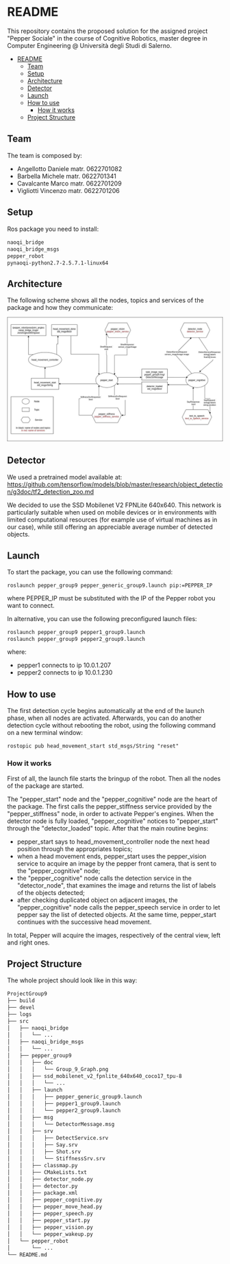 # README

This repository contains the proposed solution for the assigned project "Pepper Sociale" in the course of Cognitive Robotics, master degree in Computer Engineering @ Università degli Studi di Salerno.

- [README](#readme)
  - [Team](#team)
  - [Setup](#setup)
  - [Architecture](#architecture)
  - [Detector](#detector)
  - [Launch](#launch)
  - [How to use](#how-to-use)
    - [How it works](#how-it-works)
  - [Project Structure](#project-structure)


## Team

The team is composed by:
- Angellotto Daniele matr. 0622701082
- Barbella Michele matr. 0622701341
- Cavalcante Marco matr. 0622701209
- Vigliotti Vincenzo matr. 0622701206

## Setup

Ros package you need to install:
```
naoqi_bridge
naoqi_bridge_msgs
pepper_robot
pynaoqi-python2.7-2.5.7.1-linux64
```

## Architecture
The following scheme shows all the nodes, topics and services of the package and how they communicate:

![Architecture](src/pepper_group9/doc/Group_9_Graph.png)

## Detector
We used a pretrained model available at:
https://github.com/tensorflow/models/blob/master/research/object_detection/g3doc/tf2_detection_zoo.md

We decided to use the SSD Mobilenet V2 FPNLite 640x640. 
This network is particularly suitable when used on mobile devices or in environments with limited computational resources (for example use of virtual machines as in our case), while still offering an appreciable average number of detected objects.

## Launch

To start the package, you can use the following command:

```
roslaunch pepper_group9 pepper_generic_group9.launch pip:=PEPPER_IP
```

where PEPPER_IP must be substituted with the IP of the Pepper robot you want to connect.

In alternative, you can use the following preconfigured launch files:

```
roslaunch pepper_group9 pepper1_group9.launch
roslaunch pepper_group9 pepper2_group9.launch
```

where:
- pepper1 connects to ip 10.0.1.207
- pepper2 connects to ip 10.0.1.230

## How to use

The first detection cycle begins automatically at the end of the launch phase, when all nodes are activated. Afterwards, you can do another detection cycle without rebooting the robot, using the following command on a new terminal window:

```
rostopic pub head_movement_start std_msgs/String "reset"
```

### How it works

First of all, the launch file starts the bringup of the robot. Then all the nodes of the package are started.

The "pepper_start" node and the "pepper_cognitive" node are the heart of the package. The first calls the pepper_stiffness service provided by the "pepper_stiffness" node, in order to activate Pepper's engines. When the detector node is fully loaded, "pepper_cognitive" notices to "pepper_start" through the "detector_loaded" topic. After that the main routine begins:
- pepper_start says to head_movement_controller node the next head position through the appropriates topics;
- when a head movement ends, pepper_start uses the pepper_vision service to acquire an image by the pepper front camera, that is sent to the "pepper_cognitive" node;
- the "pepper_cognitive" node calls the detection service in the "detector_node", that examines the image and returns the list of labels of the objects detected;
- after checking duplicated object on adjacent images, the "pepper_cognitive" node calls the pepper_speech service in order to let pepper say the list of detected objects. At the same time, pepper_start continues with the successive head movement.

In total, Pepper will acquire the images, respectively of the central view, left and right ones. 

## Project Structure

The whole project should look like in this way:

```
ProjectGroup9
├── build
├── devel
├── logs
├── src
│   ├── naoqi_bridge
│   │   └── ...
│   ├── naoqi_bridge_msgs
│   │   └── ...
│   ├── pepper_group9
│   │   ├── doc
│   │   │   └── Group_9_Graph.png
│   │   ├── ssd_mobilenet_v2_fpnlite_640x640_coco17_tpu-8
│   │   │   └── ...
│   │   ├── launch
│   │   │   ├── pepper_generic_group9.launch
│   │   │   ├── pepper1_group9.launch
│   │   │   └── pepper2_group9.launch
│   │   ├── msg
│   │   │   └── DetectorMessage.msg
│   │   ├── srv
│   │   │   ├── DetectService.srv
│   │   │   ├── Say.srv
│   │   │   ├── Shot.srv
│   │   │   └── StiffnessSrv.srv
│   │   ├── classmap.py
│   │   ├── CMakeLists.txt
│   │   ├── detector_node.py
│   │   ├── detector.py
│   │   ├── package.xml
│   │   ├── pepper_cognitive.py
│   │   ├── pepper_move_head.py
│   │   ├── pepper_speech.py
│   │   ├── pepper_start.py
│   │   ├── pepper_vision.py
│   │   └── pepper_wakeup.py
│   └── pepper_robot
│       └── ...
└── README.md
```
